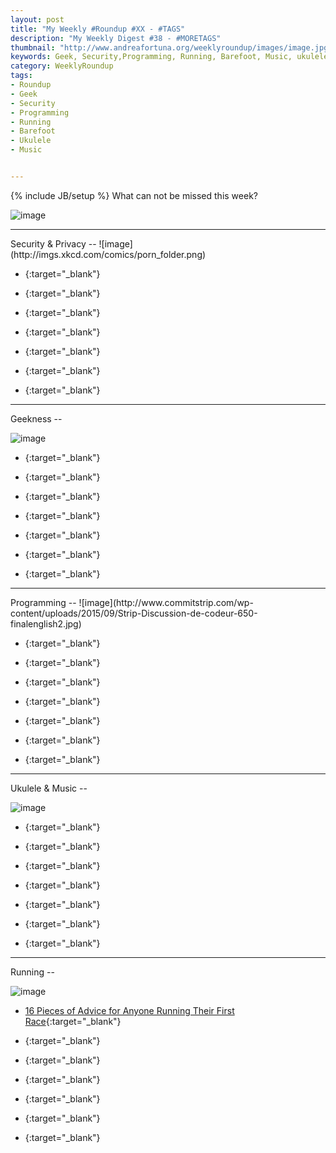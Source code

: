 ```yaml
---
layout: post
title: "My Weekly #Roundup #XX - #TAGS"
description: "My Weekly Digest #38 - #MORETAGS"
thumbnail: "http://www.andreafortuna.org/weeklyroundup/images/image.jpg"
keywords: Geek, Security,Programming, Running, Barefoot, Music, ukulele, transcription
category: WeeklyRoundup
tags: 
- Roundup
- Geek
- Security
- Programming
- Running
- Barefoot
- Ukulele
- Music


---
```

{% include JB/setup %}
What can not be missed this week? 

![image](/weeklyroundup/images/image.jpg)
<!-- more -->
<hr/>
Security & Privacy
--
![image](http://imgs.xkcd.com/comics/porn_folder.png)

- [](){:target="_blank"}

- [](){:target="_blank"}

- [](){:target="_blank"}

- [](){:target="_blank"}

- [](){:target="_blank"}

- [](){:target="_blank"}

- [](){:target="_blank"}


<hr/>
Geekness
--

![image](http://www.commitstrip.com/wp-content/uploads/2015/08/Strip-Damnation-des-ordis-650-finalenglish3.jpg)

- [](){:target="_blank"}

- [](){:target="_blank"}

- [](){:target="_blank"}

- [](){:target="_blank"}

- [](){:target="_blank"}

- [](){:target="_blank"}

- [](){:target="_blank"}


<hr/>
Programming
--
![image](http://www.commitstrip.com/wp-content/uploads/2015/09/Strip-Discussion-de-codeur-650-finalenglish2.jpg)

- [](){:target="_blank"}

- [](){:target="_blank"}

- [](){:target="_blank"}

- [](){:target="_blank"}

- [](){:target="_blank"}

- [](){:target="_blank"}

- [](){:target="_blank"}


<hr/>
Ukulele & Music
--

![image](http://rlv.zcache.co.nz/ukulele_player_sticker-r168886474a7f4e76b354d4391e20eb78_v9wf3_8byvr_324.jpg)

- [](){:target="_blank"}

- [](){:target="_blank"}

- [](){:target="_blank"}

- [](){:target="_blank"}

- [](){:target="_blank"}

- [](){:target="_blank"}

- [](){:target="_blank"}


<hr/>
Running
--

![image](http://runninghumor.com/wp-content/blogs.dir/3/files/2013/07/hows-diet-going.jpg)

- [16 Pieces of Advice for Anyone Running Their First Race](http://blog.runkeeper.com/3914/16-pieces-of-advice-for-anyone-running-their-first-race/?utm_medium=email&utm_source=digest){:target="_blank"}

- [](){:target="_blank"}

- [](){:target="_blank"}

- [](){:target="_blank"}

- [](){:target="_blank"}

- [](){:target="_blank"}

- [](){:target="_blank"}




